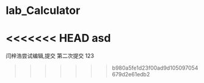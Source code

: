 # lab_Calculator

<<<<<<< HEAD
asd
=======
闫梓浩尝试编辑,提交
第二次提交
123

>>>>>>> b980a5fe1d23f00ad9d105097054679d2e61edb2
